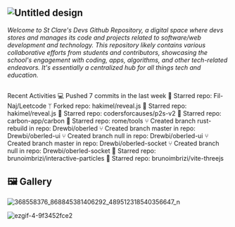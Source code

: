 ## ![Untitled design](https://github.com/StClareDevs2023/.github/assets/63950629/c89c9ca1-4ff5-40d3-a83f-697eb00dc77a)

_Welcome to St Clare's Devs Github Repository, a digital space where devs stores and manages its code and projects related to software/web development and technology. This repository likely contains various collaborative efforts from students and contributors, showcasing the school's engagement with coding, apps, algorithms, and other tech-related endeavors. It's essentially a centralized hub for all things tech and education._

##
Recent Activities
💻 Pushed 7 commits in the last week
🌟 Starred repo: Fil-Naj/Leetcode
ᛘ Forked repo: hakimel/reveal.js
🌟 Starred repo: hakimel/reveal.js
🌟 Starred repo: codersforcauses/p2s-v2
🌟 Starred repo: carbon-app/carbon
🌟 Starred repo: rome/tools
⑂ Created branch rust-rebuild in repo: Drewbi/oberled
⑂ Created branch master in repo: Drewbi/oberled-ui
⑂ Created branch null in repo: Drewbi/oberled-ui
⑂ Created branch master in repo: Drewbi/oberled-socket
⑂ Created branch null in repo: Drewbi/oberled-socket
🌟 Starred repo: brunoimbrizi/interactive-particles
🌟 Starred repo: brunoimbrizi/vite-threejs
##



## 🖼️ Gallery

![368558376_868845381406292_489512318540356647_n](https://github.com/StClareDevs2023/.github/assets/63950629/047485a9-a9cb-479d-8c72-8f2b37fe0ba2)

![ezgif-4-9f3452fce2](https://github.com/StClareDevs2023/.github/assets/63950629/6da8ddc5-42f5-44b7-9b2d-bfb370e708e5)

